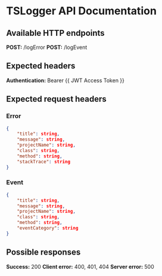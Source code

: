 # TSLogger API Documentation

## Available HTTP endpoints

**POST:** /logError
**POST:** /logEvent

## Expected headers

**Authentication:** Bearer {{ JWT Access Token }}

## Expected request headers

### Error

```json
{
    "title": string,
    "message": string,
    "projectName": string,
    "class": string,
    "method": string,
    "stackTrace": string
}
```

### Event

```json
{
    "title": string,
    "message": string,
    "projectName": string,
    "class": string,
    "method": string,
    "eventCategory": string
}
```

## Possible responses

**Success:** 200
**Client error:** 400, 401, 404
**Server error:** 500
